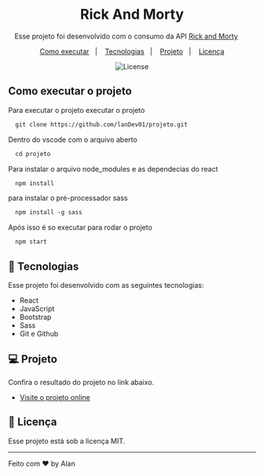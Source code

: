  <h1 align="center"> Rick And Morty </h1>

<p align="center">
Esse projeto foi desenvolvido com o consumo da API <a href="https://rickandmortyapi.com/">Rick and Morty</a>&nbsp;&nbsp;&nbsp;&nbsp;&nbsp;&nbsp;  <br/>
</p>

<p align="center">
<a href="#-Como executar o projeto">Como executar</a>&nbsp;&nbsp;&nbsp;|&nbsp;&nbsp;&nbsp;
  <a href="#-tecnologias">Tecnologias</a>&nbsp;&nbsp;&nbsp;|&nbsp;&nbsp;&nbsp;
  <a href="#-projeto">Projeto</a>&nbsp;&nbsp;&nbsp;|&nbsp;&nbsp;&nbsp;
  <a href="#memo-licença">Licença</a>
</p>

<p align="center">
  <img alt="License" src="https://img.shields.io/static/v1?label=license&message=MIT&color=49AA26&labelColor=000000">
</p>

</p>

## Como executar o projeto

Para executar o projeto executar o projeto 


```html
  git clone https://github.com/lanDev01/projeto.git
```

Dentro do vscode com o arquivo aberto

```html
  cd projeto
```

Para instalar o arquivo node_modules e as dependecias do react


```html
  npm install
```

para instalar o pré-processador sass

```html
  npm install -g sass
```

Após isso é so executar para rodar o projeto

```html
  npm start
```


## 🚀 Tecnologias

Esse projeto foi desenvolvido com as seguintes tecnologias:

- React
- JavaScript
- Bootstrap
- Sass
- Git e Github

## 💻 Projeto

Confira o resultado do projeto no link abaixo.

- [Visite o projeto online](https://alan-designer.github.io/projeto/)


## 📄 Licença

Esse projeto está sob a licença MIT.

---

Feito com ♥ by Alan
